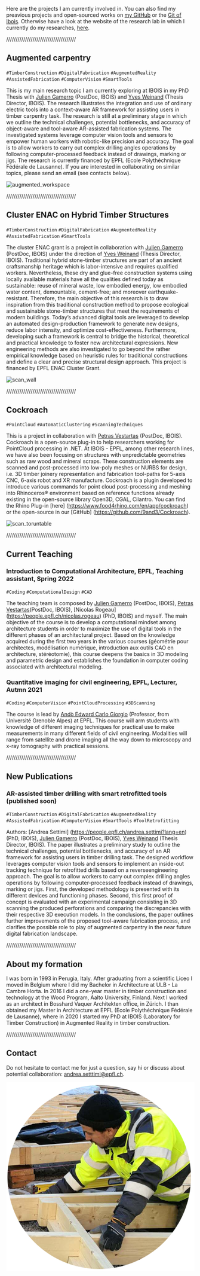 Here are the projects I am currently involved in. You can also find my preavious projects and open-sourced works on [my GitHub](https://github.com/9and3) or the [Git of Ibois](https://github.com/ibois-epfl). Otherwise have a look at the website of the research lab in which I currently do my researches, [here](https://www.epfl.ch/labs/ibois/).

/////////////////////////////////////

## Augmented carpentry

`#TimberConstruction`
`#DigitalFabrication`
`#AugmentedReality`
`#AssistedFabrication`
`#ComputerVision`
`#SmartTools`

This is my main research topic I am currently exploring at IBOIS in my PhD Thesis with [Julien Gamerro](https://people.epfl.ch/julien.gamerro) (PostDoc, IBOIS) and [Yves Weinand](https://people.epfl.ch/yves.weinand) (Thesis Director, IBOIS). 
The research illustrates the integration and use of ordinary electric tools into a context-aware AR framework for assisting users in timber carpentry task. The research is still at a preliminary stage in which we outline the technical challenges, potential bottlenecks, and accuracy of object-aware and tool-aware AR-assisted fabrication systems. The investigated systems leverage computer vision tools and sensors to empower human workers with robotic-like precision and accuracy. The goal is to allow workers to carry out complex drilling angles operations by following computer-processed feedback instead of drawings, marking or jigs. The research is currently financed by EPFL (Ecole Polythéchnique Fédérale de Lausanne). If you are interested in collaborating on similar topics, please send an email (see contacts below).

![augmented_workspace](/img/fig_13_integrated_augmented_workshop_NoText.png)

/////////////////////////////////////

## Cluster ENAC on Hybrid Timber Structures

`#TimberConstruction`
`#DigitalFabrication`
`#AugmentedReality`
`#AssistedFabrication`
`#SmartTools`

The cluster ENAC grant is a project in collaboration with [Julien Gamerro](https://people.epfl.ch/julien.gamerro) (PostDoc, IBOIS) under the direction of [Yves Weinand](https://people.epfl.ch/yves.weinand) (Thesis Director, IBOIS). 
Traditional hybrid stone-timber structures are part of an ancient craftsmanship heritage which is labor-intensive and requires qualified workers. Nevertheless, these dry and glue-free construction systems using locally available materials have all the qualities defined today as sustainable: reuse of mineral waste, low embodied energy, low embodied water content, demountable, cement-free; and moreover earthquake-resistant. Therefore, the main objective of this research is to draw inspiration from this traditional construction method to propose ecological and sustainable stone-timber structures that meet the requirements of modern buildings. Today’s advanced digital tools are leveraged to develop an automated design-production framework to generate new designs, reduce labor intensity, and optimize cost-effectiveness. Furthermore, developing such a framework is central to bridge the historical, theoretical and practical knowledge to foster new architectural expressions. New engineering methods are also investigated to go beyond the rather empirical knowledge based on heuristic rules for traditional constructions and define a clear and precise structural design approach. This project is financed by EPFL ENAC Cluster Grant.

![scan_wall](/vid_gif/vid_scanning_robot.gif)

/////////////////////////////////////

## Cockroach

`#PointCloud`
`#AutomaticClustering`
`#ScanningTechniques`

This is a project in collaboration with [Petras Vestartas](https://people.epfl.ch/petras.vestartas?lang=en) (PostDoc, IBOIS). Cockroach is a open-source plug-in to help researchers working for PointCloud processing in .NET. At IBOIS - EPFL, among other research lines, we have also been focusing on structures with unpredictable geometries such as raw wood and mineral scraps. These construction elements are scanned and post-processed into low-poly meshes or NURBS for design, i.e. 3D timber joinery representation and fabrication tool-paths for 5-axis CNC, 6-axis robot and XR manufacture. Cockroach is a plugin developed to introduce various commands for point cloud post-processing and meshing into Rhinoceros® environment based on reference functions already existing in the open-source library Open3D, CGAL, Cilantro. 
You can find the Rhino Plug-in [here] (https://www.food4rhino.com/en/app/cockroach) or the open-source in our [GitHub] (https://github.com/9and3/Cockroach).

![scan_toruntable](/vid_gif/stone_wall_digital.gif)

/////////////////////////////////////

## Current Teaching

### Introduction to Computational Architecture, EPFL, Teaching assistant, Spring 2022

`#Coding`
`#ComputationalDesign`
`#CAD`

The teaching team is composed by [Julien Gamerro](https://people.epfl.ch/julien.gamerro) (PostDoc, IBOIS), [Petras Vestartas](https://people.epfl.ch/petras.vestartas?lang=en)(PostDoc, IBOIS), [Nicolas Rogeau] (https://people.epfl.ch/nicolas.rogeau) (PhD, IBOIS) and myself. The main objective of the course is to develop a computational mindset among architecture students in order to maximize the use of digital tools in the different phases of an architectural project. Based on the knowledge acquired during the first two years in the various courses (géométrie pour architectes, modélisation numérique, introduction aux outils CAO en architecture, stéréotomie), this course deepens the basics in 3D modeling and parametric design and establishes the foundation in computer coding associated with architectural modeling. 

### Quantitative imaging for civil engineering, EPFL, Lecturer, Autmn 2021

`#Coding`
`#ComputerVision`
`#PointCloudProcessing`
`#3DScanning`

The course is lead by [Andò Edward Carlo Giorgio](https://people.epfl.ch/edward.ando?lang=fr) (Professor, from Université Grenoble Alpes) at EPFL.
This course will arm students with knowledge of different imaging techniques for practical use to make measurements in many different fields of civil engineering. Modalities will range from satellite and drone imaging all the way down to microscopy and x-ray tomography with practical sessions.

/////////////////////////////////////

## New Publications

### AR-assisted timber drilling with smart retrofitted tools (published soon)

`#TimberConstruction`
`#DigitalFabrication`
`#AugmentedReality`
`#AssistedFabrication`
`#ComputerVision`
`#SmartTools`
`#ToolRetrofitting`

Authors: [Andrea Settimi] (https://people.epfl.ch/andrea.settimi?lang=en) (PhD, IBOIS), [Julien Gamerro](https://people.epfl.ch/julien.gamerro) (PostDoc, IBOIS), [Yves Weinand](https://people.epfl.ch/yves.weinand) (Thesis Director, IBOIS).
The paper illustrates a preliminary study to outline the technical challenges, potential bottlenecks, and accuracy of an AR framework for assisting users in timber drilling task. The designed workflow leverages computer vision tools and sensors to implement an inside-out tracking technique for retrofitted drills based on a reverseengineering approach. The goal is to allow workers to carry out complex drilling angles operations by following computer-processed feedback instead of drawings, marking or jigs. First, the developed methodology is presented with its different devices and functioning phases. Second, this first proof of concept is evaluated with an experimental campaign consisting in 3D scanning the produced perforations and comparing the discrepancies with their respective 3D execution models. In the conclusions, the paper outlines further improvements of the proposed tool-aware fabrication process, and clarifies the possible role to play of augmented carpentry in the near future digital fabrication landscape.

/////////////////////////////////////

## About my formation

I was born in 1993 in Perugia, Italy. After graduating from a scientific Liceo I moved in Belgium where I did my Bachelor in Architecture at ULB - La Cambre Horta. In 2016 I did a one-year master in timber construction and technology at the Wood Program, Aalto University, Finland. Next I worked as an architect in Bosshard Vaquer Architekten office, in Zürich. I than obtained my Master in Architecture at EPFL (Ecole Polythéchnique Fédérale de Lausanne), where in 2020 I started my PhD at IBOIS (Laboratory for Timber Construction) in Augmented Reality in timber construction.

/////////////////////////////////////

## Contact

Do not hesitate to contact me for just a question, say hi or discuss about potential collaboration: [andrea.setttimi@epfl.ch](andrea.setttimi@epfl.ch).

![augmented_workspace](/img/finland_carpenter_round.png)

